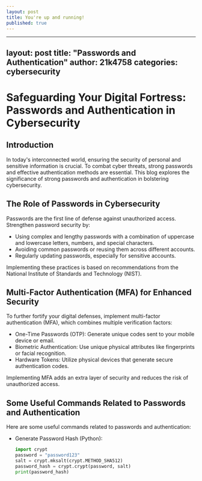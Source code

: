 ```yaml
---
layout: post
title: You're up and running!
published: true
---
```

---
layout: post
title: "Passwords and Authentication"
author: 21k4758
categories: cybersecurity
---

# Safeguarding Your Digital Fortress: Passwords and Authentication in Cybersecurity

## Introduction

In today's interconnected world, ensuring the security of personal and sensitive information is crucial. To combat cyber threats, strong passwords and effective authentication methods are essential. This blog explores the significance of strong passwords and authentication in bolstering cybersecurity.

## The Role of Passwords in Cybersecurity

Passwords are the first line of defense against unauthorized access. Strengthen password security by:
- Using complex and lengthy passwords with a combination of uppercase and lowercase letters, numbers, and special characters.
- Avoiding common passwords or reusing them across different accounts.
- Regularly updating passwords, especially for sensitive accounts.

Implementing these practices is based on recommendations from the National Institute of Standards and Technology (NIST).

## Multi-Factor Authentication (MFA) for Enhanced Security

To further fortify your digital defenses, implement multi-factor authentication (MFA), which combines multiple verification factors:
- One-Time Passwords (OTP): Generate unique codes sent to your mobile device or email.
- Biometric Authentication: Use unique physical attributes like fingerprints or facial recognition.
- Hardware Tokens: Utilize physical devices that generate secure authentication codes.

Implementing MFA adds an extra layer of security and reduces the risk of unauthorized access.

## Some Useful Commands Related to Passwords and Authentication

Here are some useful commands related to passwords and authentication:

- Generate Password Hash (Python):
  ```python
  import crypt
  password = "password123"
  salt = crypt.mksalt(crypt.METHOD_SHA512)
  password_hash = crypt.crypt(password, salt)
  print(password_hash)
